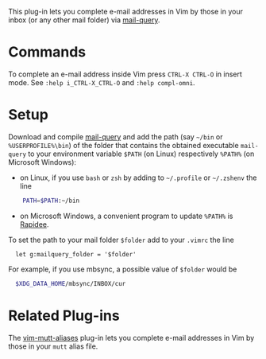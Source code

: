 This plug-in lets you complete e-mail addresses in Vim by those in your inbox (or any other mail folder) via [mail-query](https://github.com/pbrisbin/mail-query).

# Commands

To complete an e-mail address inside Vim press `CTRL-X CTRL-O` in insert
mode. See `:help i_CTRL-X_CTRL-O` and `:help compl-omni`.

# Setup

Download and compile [mail-query](https://github.com/pbrisbin/mail-query) and add the path (say `~/bin` or `%USERPROFILE%\bin`) of the folder that contains the obtained executable `mail-query` to your environment variable `$PATH` (on Linux) respectively `%PATH%` (on Microsoft Windows):

- on Linux, if you use `bash` or `zsh` by adding to `~/.profile` or `~/.zshenv` the line

```sh
    PATH=$PATH:~/bin
```

- on Microsoft Windows, a convenient program to update `%PATH%` is [Rapidee](http://www.rapidee.com/).


To set the path to your mail folder `$folder` add to your `.vimrc` the line

```vim
  let g:mailquery_folder = '$folder'
```

For example, if you use mbsync, a possible value of `$folder` would be

```sh
  $XDG_DATA_HOME/mbsync/INBOX/cur
```

# Related Plug-ins

The [vim-mutt-aliases](https://github.com/Konfekt/vim-mutt-aliases) plug-in lets you complete e-mail addresses in Vim by those in your `mutt` alias file.
